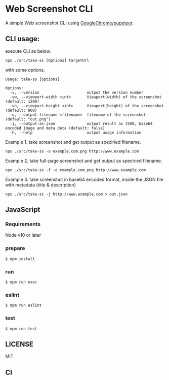 # Web Screenshot CLI

A simple Web screenshot CLI using [GoogleChrome/pupeteer](https://github.com/GoogleChrome/puppeteer).

## CLI usage:

execute CLI as below.

```
npx ./src/take-ss [Options] targetUrl
```

with some options.

```
Usage: take-ss [options]

Options:
  -v, --version                     output the version number
  -vw, --viewport-width <int>       Viewport(width) of the screenshot (default: 1200)
  -vh, --viewport-height <int>      Viewport(height) of the screenshot (default: 800)
  -o, --output-filename <filename>  filename of the screenshot (default: "out.png")
  -j, --output-as-json              output result as JSON, base64 encoded image and meta data (default: false)
  -h, --help                        output usage information

```

Example 1. take screenshot and get output as speciried filename.

```
npx ./src/take-ss -o example.com.png http://www.example.com
```

Example 2. take full-page screenshot and get output as speciried filename.

```
npx ./src/take-ss -f -o example.com.png http://www.example.com
```

Example 3. take screenshot in base64 encoded format, inside the JSON file with metadata (title & description)

```
npx ./src/take-ss -j http://www.example.com > out.json
```


## JavaScript

### Requirements

Node v10 or later

### prepare

```
$ npm install
```

### run

```
$ npm run exec

```
### eslint

```
$ npm run eslint
```

### test

```
$ npm run test
```


## LICENSE
MIT

## CI

